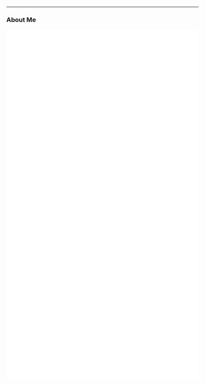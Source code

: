 <!---
![Contributions](https://github-readme-stats.vercel.app/api?username=jonelrelucio&show_icons=true&line_height=24&count_private=true&theme=transparent)
--->

---

### About Me

![Metrics](/github-metrics.svg)



<!---
jonelrelucio/jonelrelucio is a ✨ special ✨ repository because its `README.md` (this file) appears on your GitHub profile.
You can click the Preview link to take a look at your changes.
--->
